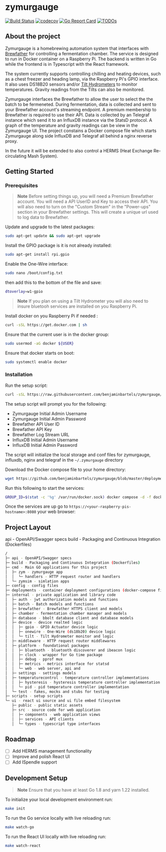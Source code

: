 # zymurgauge

[![Build Status](https://github.com/benjaminbartels/zymurgauge/workflows/Build/badge.svg)](https://github.com/benjaminbartels/zymurgauge/actions?query=workflow%3ABuild)
[![codecov](https://codecov.io/gh/benjaminbartels/zymurgauge/branch/master/graph/badge.svg)](https://codecov.io/gh/benjaminbartels/zymurgauge)
[![Go Report Card](https://goreportcard.com/badge/github.com/benjaminbartels/zymurgauge)](https://goreportcard.com/report/github.com/benjaminbartels/zymurgauge)
[![TODOs](https://badgen.net/https/api.tickgit.com/badgen/github.com/benjaminbartels/zymurgauge)](https://www.tickgit.com/browse?repo=github.com/benjaminbartels/zymurgauge)

## About the project

Zymurgauge is a homebrewing automation system that interfaces with [Brewfather](https://brewfather.app/) for controlling
a fermentation chamber.  The service is designed to run in Docker container on a Raspberry Pi.  The backend is written
in Go while the frontend is in Typescript with the React framework.  

The system currently supports controlling chilling and heating devices, such as a chest freezer and heading lamp, via
the Raspberry Pi's GPIO interface.  It also uses DS18B20 sensors and/or [Tilt Hydrometers](https://tilthydrometer.com/)
to monitor temperatures.  Gravity readings from the Tilts can also be monitored.  

Zymurgauge interfaces the Brewfather to allow the user to select the the batch to be fermeneted.  During fermentation,
data is collected and sent to your Brewfather account's streaming endpoint.  A premium membership to Brewfather is
required to use their API.  Data is collected by an Telegraf instance which send it to an InfluxDB instance via the
StatsD protocol.  A graph of the temperature and gravity readings can be view in the Zymurgauge UI.  The project
constains a Docker compose file which starts Zymurgauge along side InfluxDB and Telegraf all behind a nginx reverse
proxy.

In the future it will be extended to also control a HERMS (Heat Exchange Re-circulating Mash System).

## Getting Started

### Prerequisites

> **Note**
> Before setting things up, you will need a Premium Brewfather account.  You will need a API UserID and Key to access
> their API.  You will also need to turn on the "Custom Stream" in the "Power-ups" section in your Brewfather settings.
> This will create a unique url used to log data to Brewfather.

Update and upgrade to the latest packages:

```sh
sudo apt-get update && sudo apt-get upgrade
```

Install the GPIO package is it is not already installed:

```sh
sudo apt-get install rpi.gpio
```

Enable the One-Wire interface:

```sh
sudo nano /boot/config.txt
```

then add this to the bottom of the file and save:

```sh
dtoverlay=w1-gpio
```

> **Note**
> If you plan on using a Tilt Hydrometer you will also need to insure bluetooh services are installed on you Raspberry
> Pi.

Install docker on you Raspberry Pi if needed :

```sh
curl -sSL https://get.docker.com | sh
```

Ensure that the current user is in the docker group:

```sh
sudo usermod -aG docker ${USER}
```


Ensure that docker starts on boot:

```sh
sudo systemctl enable docker
```

### Installation

Run the setup script:

```sh
curl -sSL https://raw.githubusercontent.com/benjaminbartels/zymurgauge/master/scripts/setup.sh | sh
```

The setup script will prompt you for the following:

- Zymurgauge Initial Admin Username
- Zymurgauge Initial Admin Password
- Brewfather API User ID
- Brewfather API Key
- Brewfather Log Stream URL
- InfluxDB Initial Admin Username
- InfluxDB Initial Admin Password

The script will initialize the local storage and conf files for zymurgauge, influxdb, nginx and telegraf in the
`~/.zymurgauge` directory

Download the Docker compose file to your home directory:

```sh
wget https://github.com/benjaminbartels/zymurgauge/blob/master/deployments/docker-compose.yml
```

Run this following to start the services:

```sh
GROUP_ID=$(stat -c '%g' /var/run/docker.sock) docker compose -d -f docker-compose.yml -p zymurgauge up
```

Once the services are up go to `https://<your-raspberry-pis-hostname>:8080` your web browser:

## Project Layout

api - OpenAPI/Swagger specs
build - Packaging and Continuous Integration (Dockerfiles)

```sh
/
├─ api - OpenAPI/Swagger specs
├─ build - Packaging and Continuous Integration (Dockerfiles)
├─ cmd - Main GO applications for this project
│  ├─ zym - zymurgauge app
│  │  └─ handlers - HTTP request router and handlers
│  └─ zymsim - simlation apps
├─ config - config files
├─ deployments - container deployment configurations (docker-compose files)
├─ internal - private application and library code
│  ├─ auth - jwt authorization models and functions
│  ├─ batch - Batch models and functions
│  ├─ brewfather - Brewfather HTTPS client and models
│  ├─ chamber - fermentation chamber manager and models
│  ├─ database - bbolt database client and database models
│  ├─ device - device realted logic
│  │  ├─ gpio - GPIO Actuator device logic
│  │  ├─ onewire - One-Wire (ds18b20) device logic
│  │  └─ tilt - Tilt Hydrometer monitor and logic
│  ├─ middleware - HTTP request router middlewares
│  ├─ platform - foundational packages
│  │  ├─ bluetooth - bluetooth discoverer and ibeacon logic
│  │  ├─ clock - wrapper for Go time package
│  │  ├─ debug - pprof mux
│  │  ├─ metrics - metrics interface for statsd
│  │  └─ web - web server, api and 
│  ├─ settings - settings models
│  ├─ temperaturecontrol - temperature controller implementations
│  │  ├─ hysteresis - hysteresis temperature controller implementation
│  │  └─ pid - pid temperature controller implementation
│  └─ test - fakes, mocks and stubs for testing
├─ scripts - setup scripts
└─ ui - react ui source and ui file embed filesystem
   ├─ public - public static assets
   ├─ src - source code for web application
   │  ├─ components - web application views
   │  ├─ services - API clients
   │  └─ types - typescript type interfaces
```

## Roadmap

- [ ] Add HERMS management functionality
- [ ] Improve and polish React UI
- [ ] Add ISpendle support

## Development Setup

> **Note**
> Ensure that you have at least Go 1.8 and yarn 1.22 installed.

To initialize your local development environment run:

```sh
make init
```

To run the Go service locally with live reloading run:

```sh
make watch-go
```

To run the React UI locally with live reloading run:

```sh
make watch-react
```
